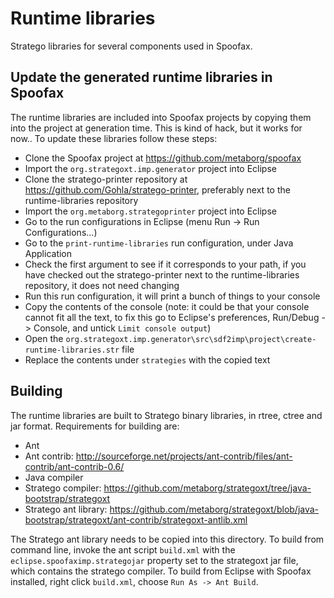 # Runtime libraries

Stratego libraries for several components used in Spoofax.

## Update the generated runtime libraries in Spoofax

The runtime libraries are included into Spoofax projects by copying them into the project at generation time. 
This is kind of hack, but it works for now..
To update these libraries follow these steps:

* Clone the Spoofax project at https://github.com/metaborg/spoofax
* Import the `org.strategoxt.imp.generator` project into Eclipse
* Clone the stratego-printer repository at https://github.com/Gohla/stratego-printer, preferably next to the runtime-libraries repository
* Import the `org.metaborg.strategoprinter` project into Eclipse
* Go to the run configurations in Eclipse (menu Run -> Run Configurations...)
* Go to the `print-runtime-libraries` run configuration, under Java Application
* Check the first argument to see if it corresponds to your path, if you have checked out the stratego-printer next to the runtime-libraries repository, it does not need changing
* Run this run configuration, it will print a bunch of things to your console
* Copy the contents of the console (note: it could be that your console cannot fit all the text, to fix this go to Eclipse's preferences, Run/Debug -> Console, and untick `Limit console output`) 
* Open the `org.strategoxt.imp.generator\src\sdf2imp\project\create-runtime-libraries.str` file
* Replace the contents under `strategies` with the copied text

## Building

The runtime libraries are built to Stratego binary libraries, in rtree, ctree and jar format.
Requirements for building are:

* Ant
* Ant contrib: http://sourceforge.net/projects/ant-contrib/files/ant-contrib/ant-contrib-0.6/
* Java compiler
* Stratego compiler: https://github.com/metaborg/strategoxt/tree/java-bootstrap/strategoxt
* Stratego ant library: https://github.com/metaborg/strategoxt/blob/java-bootstrap/strategoxt/ant-contrib/strategoxt-antlib.xml

The Stratego ant library needs to be copied into this directory.
To build from command line, invoke the ant script `build.xml` with the `eclipse.spoofaximp.strategojar` property set to the strategoxt jar file, which contains the stratego compiler.
To build from Eclipse with Spoofax installed, right click `build.xml`, choose `Run As -> Ant Build`.
